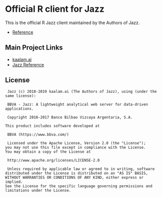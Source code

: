 # Official R client for Jazz

This is the official R Jazz client maintained by the Authors of Jazz.

 - [Reference](reference/index.html)


## Main Project Links

 - [kaalam.ai](http://kaalam.github.io/kaalam/)
 - [Jazz Reference](http://kaalam.github.io/jazz_reference/)


## License

     Jazz (c) 2018-2019 kaalam.ai (The Authors of Jazz), using (under the same license):

     BBVA - Jazz: A lightweight analytical web server for data-driven applications.

     Copyright 2016-2017 Banco Bilbao Vizcaya Argentaria, S.A.

    This product includes software developed at

     BBVA (https://www.bbva.com/)

     Licensed under the Apache License, Version 2.0 (the "License");
    you may not use this file except in compliance with the License.
    You may obtain a copy of the License at

     http://www.apache.org/licenses/LICENSE-2.0

     Unless required by applicable law or agreed to in writing, software
    distributed under the License is distributed on an "AS IS" BASIS,
    WITHOUT WARRANTIES OR CONDITIONS OF ANY KIND, either express or implied.
    See the License for the specific language governing permissions and
    limitations under the License.

